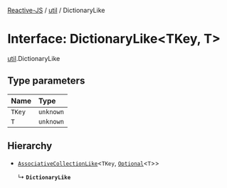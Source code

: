 [Reactive-JS](../README.md) / [util](../modules/util.md) / DictionaryLike

# Interface: DictionaryLike<TKey, T\>

[util](../modules/util.md).DictionaryLike

## Type parameters

| Name | Type |
| :------ | :------ |
| `TKey` | `unknown` |
| `T` | `unknown` |

## Hierarchy

- [`AssociativeCollectionLike`](util.AssociativeCollectionLike.md)<`TKey`, [`Optional`](../modules/functions.md#optional)<`T`\>\>

  ↳ **`DictionaryLike`**
